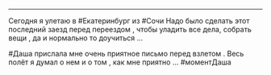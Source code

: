 ___

Сегодня я улетаю в #Екатеринбург из #Сочи 
Надо было сделать этот последний заезд перед переездом , чтобы уладить все дела, собрать вещи , да и нормально то доучиться ...

#Даша прислала мне очень приятное письмо перед взлетом . Весь полёт я думал о нем и о том , как мне приятно ... #моментДаша 